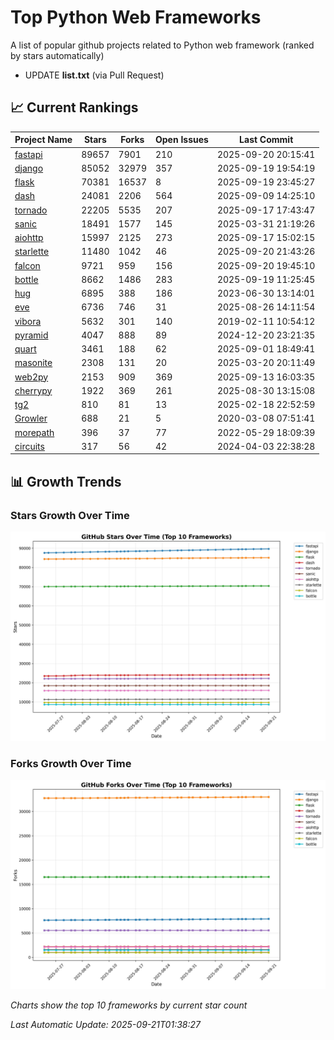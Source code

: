 # Top Python Web Frameworks
A list of popular github projects related to Python web framework (ranked by stars automatically)

* UPDATE **list.txt** (via Pull Request)

## 📈 Current Rankings

| Project Name | Stars | Forks | Open Issues | Last Commit |
| ------------ | ----- | ----- | ----------- | ----------- |
| [fastapi](https://github.com/fastapi/fastapi) | 89657 | 7901 | 210 | 2025-09-20 20:15:41 |
| [django](https://github.com/django/django) | 85052 | 32979 | 357 | 2025-09-19 19:54:19 |
| [flask](https://github.com/pallets/flask) | 70381 | 16537 | 8 | 2025-09-19 23:45:27 |
| [dash](https://github.com/plotly/dash) | 24081 | 2206 | 564 | 2025-09-09 14:25:10 |
| [tornado](https://github.com/tornadoweb/tornado) | 22205 | 5535 | 207 | 2025-09-17 17:43:47 |
| [sanic](https://github.com/sanic-org/sanic) | 18491 | 1577 | 145 | 2025-03-31 21:19:26 |
| [aiohttp](https://github.com/aio-libs/aiohttp) | 15997 | 2125 | 273 | 2025-09-17 15:02:15 |
| [starlette](https://github.com/Kludex/starlette) | 11480 | 1042 | 46 | 2025-09-20 21:43:26 |
| [falcon](https://github.com/falconry/falcon) | 9721 | 959 | 156 | 2025-09-20 19:45:10 |
| [bottle](https://github.com/bottlepy/bottle) | 8662 | 1486 | 283 | 2025-09-19 11:25:45 |
| [hug](https://github.com/hugapi/hug) | 6895 | 388 | 186 | 2023-06-30 13:14:01 |
| [eve](https://github.com/pyeve/eve) | 6736 | 746 | 31 | 2025-08-26 14:11:54 |
| [vibora](https://github.com/vibora-io/vibora) | 5632 | 301 | 140 | 2019-02-11 10:54:12 |
| [pyramid](https://github.com/Pylons/pyramid) | 4047 | 888 | 89 | 2024-12-20 23:21:35 |
| [quart](https://github.com/pallets/quart) | 3461 | 188 | 62 | 2025-09-01 18:49:41 |
| [masonite](https://github.com/MasoniteFramework/masonite) | 2308 | 131 | 20 | 2025-03-20 20:11:49 |
| [web2py](https://github.com/web2py/web2py) | 2153 | 909 | 369 | 2025-09-13 16:03:35 |
| [cherrypy](https://github.com/cherrypy/cherrypy) | 1922 | 369 | 261 | 2025-08-30 13:15:08 |
| [tg2](https://github.com/TurboGears/tg2) | 810 | 81 | 13 | 2025-02-18 22:52:59 |
| [Growler](https://github.com/pyGrowler/Growler) | 688 | 21 | 5 | 2020-03-08 07:51:41 |
| [morepath](https://github.com/morepath/morepath) | 396 | 37 | 77 | 2022-05-29 18:09:39 |
| [circuits](https://github.com/circuits/circuits) | 317 | 56 | 42 | 2024-04-03 22:38:28 |

## 📊 Growth Trends

### Stars Growth Over Time
![Stars Chart](charts/stars_chart.jpg)

### Forks Growth Over Time
![Forks Chart](charts/forks_chart.jpg)

*Charts show the top 10 frameworks by current star count*


*Last Automatic Update: 2025-09-21T01:38:27*